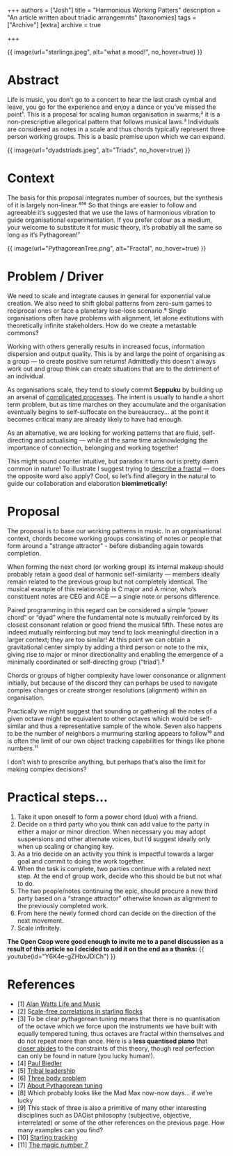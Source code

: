 +++
authors = ["Josh"]
title = "Harmonious Working Patters"
description = "An article written about triadic arrangemnts"
[taxonomies]
tags = ["Archive"]
[extra]
archive = true

+++

{{ image(url="starlings.jpeg", alt="what a mood!", no_hover=true) }}

# Abstract
Life is music, you don’t go to a concert to hear the last crash cymbal and leave, you go for the experience and enjoy a dance or you’ve missed the point¹. 
This is a proposal for scaling human organisation in swarms;² it is a non-prescriptive allegorical pattern that follows musical laws.³ Individuals are considered as notes in a scale and thus chords typically represent three person working groups. This is a basic premise upon which we can expand.

{{ image(url="dyadstriads.jpeg", alt="Triads", no_hover=true) }}

# Context
The basis for this proposal integrates number of sources, but the synthesis of it is largely non-linear.⁴⁵⁶ So that things are easier to follow and agreeable it’s suggested that we use the laws of harmonious vibration to guide organisational experimentation. If you prefer colour as a medium, your welcome to substitute it for music theory, it’s probably all the same so long as it’s Pythagorean!⁷

{{ image(url="PythagoreanTree.png", alt="Fractal", no_hover=true) }}

# Problem / Driver
We need to scale and integrate causes in general for exponential value creation. We also need to shift global patterns from zero-sum games to reciprocal ones or face a planetary lose-lose scenario.⁸ Single organisations often have problems with alignment, let alone extitutions with theoretically infinite stakeholders. How do we create a metastable commons?

Working with others generally results in increased focus, information dispersion and output quality. This is by and large the point of organising as a group — to create positive sum returns! Admittedly this doesn't always work out and group think can create situations that are to the detriment of an individual.

As organisations scale, they tend to slowly commit **Seppuku** by building up an arsenal of [complicated processes](https://medium.com/enspiral-tales/the-vibes-theory-of-organisational-design-937a73f791cd). The intent is usually to handle a short term problem, but as time marches on they accumulate and the organisation eventually begins to self-suffocate on the bureaucracy... at the point it becomes critical many are already likely to have had enough.

As an alternative, we are looking for working patterns that are fluid, self-directing and actualising — while at the same time acknowledging the importance of connection, belonging and working together!

This might sound counter intuitive, but paradox it turns out is pretty damn common in nature! To illustrate I suggest trying to [describe a fractal](https://tothecosmos.org/building-blocks-and-paradox/) — does the opposite word also apply? Cool, so let’s find allegory in the natural to guide our collaboration and elaboration **biomimetically**!

# Proposal

The proposal is to base our working patterns in music. In an organisational context, chords become working groups consisting of notes or people that form around a "strange attractor" - before disbanding again towards completion.

When forming the next chord (or working group) its internal makeup should probably retain a good deal of harmonic self-similarity — members ideally remain related to the previous group but not completely identical. The musical example of this relationship is C major and A minor, who’s constituent notes are CEG and ACE — a single note or persons difference.

Paired programming in this regard can be considered a simple “power chord” or “dyad” where the fundamental note is mutually reinforced by its closest consonant relation or good friend the musical fifth. These notes are indeed mutually reinforcing but may tend to lack meaningful direction in a larger context; they are too similar! At this point we can obtain a gravitational center simply by adding a third person or note to the mix, giving rise to major or minor directionality and enabling the emergence of a minimally coordinated or self-directing group (“triad’).⁹

Chords or groups of higher complexity have lower consonance or alignment initially, but because of the discord they can perhaps be used to navigate complex changes or create stronger resolutions (alignment) within an organisation.

Practically we might suggest that sounding or gathering all the notes of a given octave might be equivalent to other octaves which would be self-similar and thus a representative sample of the whole. Seven also happens to be the number of neighbors a murmuring starling appears to follow¹⁰ and is often the limit of our own object tracking capabilities for things like phone numbers.¹¹

I don’t wish to prescribe anything, but perhaps that’s also the limit for making complex decisions?

# Practical steps…
1. Take it upon oneself to form a power chord (duo) with a friend.
2. Decide on a third party who you think can add value to the party in either a major or minor direction. When necessary you may adopt suspensions and other alternate voices, but I’d suggest ideally only when up scaling or changing key.
3. As a trio decide on an activity you think is impactful towards a larger goal and commit to doing the work together.
4. When the task is complete, two parties continue with a related next step. At the end of group work, decide who this should be but not what to do.
5. The two people/notes continuing the epic, should procure a new third party based on a “strange attractor” otherwise known as alignment to the previously completed work.
6. From here the newly formed chord can decide on the direction of the next movement.
7. Scale infinitely.

**The Open Coop were good enough to invite me to a panel discussion as a result of this article so I decided to add it on the end as a thanks:**
{{ youtube(id="Y6K4e-gZHbxJDlCh") }}

# References
- [1] [Alan Watts Life and Music](https://www.youtube.com/watch?v=ERbvKrH-GC4)
- [2] S[cale-free correlations in starling flocks](https://www.pnas.org/content/pnas/107/26/11865.full.pdf)
- [3] To be clear pythagorean tuning means that there is no quantisation of the octave which we force upon the instruments we have built with equally tempered tuning, thus octaves are fractal within themselves and do not repeat more than once. Here is a **less quantised piano** that [closer abides](https://www.youtube.com/watch?v=QzBfpFEIKLU) to the constraints of this theory, though real perfection can only be found in nature (you lucky human!).
- [4] [Paul Biedler](https://www.endlesssearch.co.uk/northeon5.htm)
- [5] [Tribal leadership](https://highperformanceadvocates.com/what-is-a-triadic-relationship/)
- [6] [Three body problem](https://www.researchgate.net/publication/13237773_Helium_atom_as_a_classical_three-body_problem)
- [7] [About Pythagorean tuning](https://en.wikipedia.org/wiki/Pythagorean_tuning)
- [8] Which probably looks like the Mad Max now-now days… if we’re lucky
- [9] This stack of three is also a primitive of many other interesting disciplines such as DAOist philosophy (subjective, objective, interrelated) or some of the other references on the previous page. How many examples can you find?
- [10] [Starling tracking](https://www.pnas.org/content/pnas/105/4/1232.full.pdf)
- [11] [The magic number 7](https://en.m.wikipedia.org/wiki/The_Magical_Number_Seven,_Plus_or_Minus_Two)

